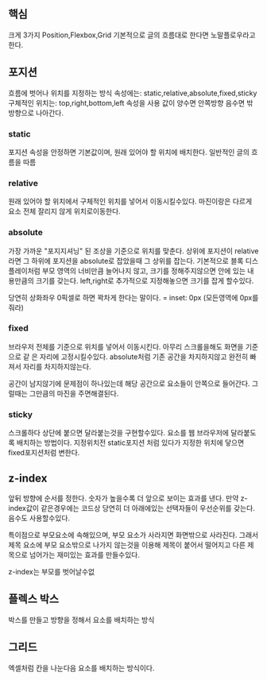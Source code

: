 ## 핵심
크게 3가지 Position,Flexbox,Grid
기본적으로 글의 흐름대로 한다면 노말플로우라고 한다.

## 포지션
흐름에 벗어나 위치를 지정하는 방식
속성에는: static,relative,absolute,fixed,sticky
구체적인 위치는: top,right,bottom,left 속성을 사용 값이 양수면 안쪽방향 음수면 밖방향으로 나아간다.
### static
포지션 속성을 안정하면 기본값이며, 원래 있어야 할 위치에 배치한다. 일반적인 글의 흐름을 따름
### relative
원래 있어야 할 위치에서 구체적인 위치를 넣어서 이동시킬수있다.
마진이랑은 다르게 요소 전체 잘리지 않게 위치로이동한다.
### absolute
가장 가까운 "포지지셔닝" 된 조상을 기준으로 위치를 맞춘다. 상위에 포지션이 relative라면 그 하위에 포지션을 absolute로 잡았을때 그 상위를 잡는다.
기본적으로 블록 디스플레이처럼 부모 영역의 너비만큼 늘어나지 않고, 크기를 정해주지않으면 안에 있는 내용만큼의 크기를 갖는다.
left,right로 추가적으로 지정해놓으면 크기를 잡게 할수있다.

당연히 상화좌우 0픽셀로 하면 꽉차게 한다는 말이다. = inset: 0px (모든영역에 0px를 줘라)

### fixed
브라우저 전체를 기준으로 위치를 넣어서 이동시킨다. 아무리 스크롤을해도 화면을 기준으로 같
은 자리에 고정시킬수있다. absolute처럼 기존 공간을 차지하지않고 완전히 빠져서 자리를 차지하지않는다.

공간이 남지않기에 문제점이 하나있는데 해당 공간으로 요소들이 안쪽으로 들어간다. 그럴때는 그만큼의 마진을 주면해결된다.

### sticky
스크롤하다 상단에 붙으면 달라붙는것을 구현할수있다. 요소를 웹 브라우저에 달라붙도록 배치하는 방법이다. 지정위치전 static포지션 처럼 있다가 지정한 위치에 닿으면 fixed포지션처럼 변한다.

## z-index
앞뒤 방향에 순서를 정한다. 숫자가 높을수록 더 앞으로 보이는 효과를 낸다. 만약 z-index값이 같은경우에는 코드상 당연히 더 아래에있는 선택자들이 우선순위를 갖는다. 음수도 사용할수있다.

특이점으로 부모요소에 속해있으며, 부모 요소가 사라지면 화면밖으로 사라진다.
그래서 제목 요소에 부모 요소밖으로 나가지 않는것을 이용해 제목이 붙어서 떨어지고 다른 제목으로 넘어가는 재미있는 효과를 만들수있다.

z-index는 부모를 벗어날수없

## 플렉스 박스
박스를 만들고 방향을 정해서 요소를 배치하는 방식

## 그리드
엑셀처럼 칸을 나눈다음 요소를 배치하는 방식이다.